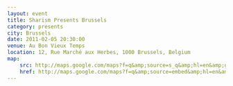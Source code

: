 ```yaml
---
layout: event
title: Sharism Presents Brussels
category: presents
city: Brussels
date: 2011-02-05 20:30:00
venue: Au Bon Vieux Temps
location: 12, Rue Marché aux Herbes, 1000 Brussels, Belgium
map:
    src: http://maps.google.com/maps?f=q&amp;source=s_q&amp;hl=en&amp;geocode=&amp;q=Rue+du+March%C3%A9+aux+Herbes+12+1000+Brussels,+Belgium&amp;aq=0&amp;sll=37.0625,-95.677068&amp;sspn=61.582079,50.888672&amp;vpsrc=0&amp;ie=UTF8&amp;hq=&amp;hnear=Rue+du+March%C3%A9+aux+Herbes+12,+Grand-Place+1000+Bruxelles,+Belgium&amp;ll=50.848168,4.3521&amp;spn=0.012207,0.012424&amp;t=m&amp;z=14&amp;iwloc=A&amp;output=embed
    href: http://maps.google.com/maps?f=q&amp;source=embed&amp;hl=en&amp;geocode=&amp;q=Rue+du+March%C3%A9+aux+Herbes+12+1000+Brussels,+Belgium&amp;aq=0&amp;sll=37.0625,-95.677068&amp;sspn=61.582079,50.888672&amp;vpsrc=0&amp;ie=UTF8&amp;hq=&amp;hnear=Rue+du+March%C3%A9+aux+Herbes+12,+Grand-Place+1000+Bruxelles,+Belgium&amp;ll=50.848168,4.3521&amp;spn=0.012207,0.012424&amp;t=m&amp;z=14&amp;iwloc=A
---
```

